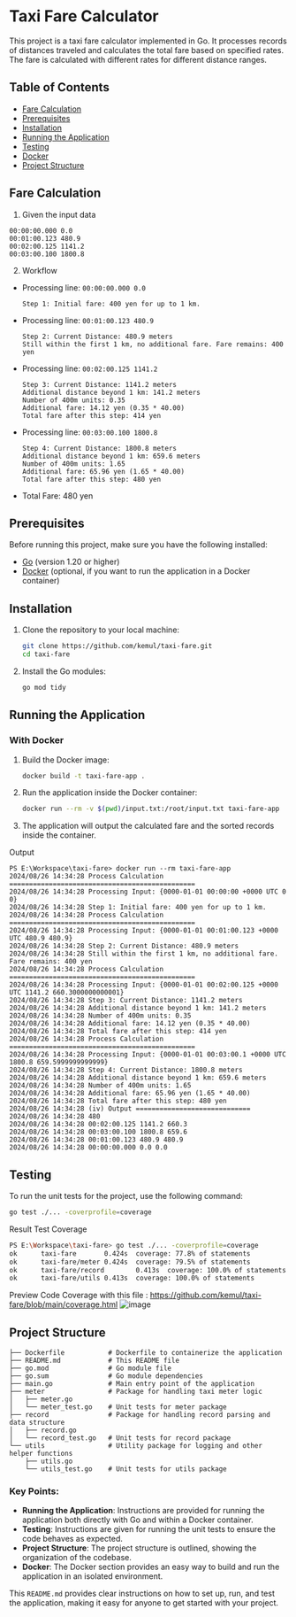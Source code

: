 # Taxi Fare Calculator

This project is a taxi fare calculator implemented in Go. It processes records of distances traveled and calculates the total fare based on specified rates. The fare is calculated with different rates for different distance ranges.

## Table of Contents
- [Fare Calculation](#fare-calculation)
- [Prerequisites](#prerequisites)
- [Installation](#installation)
- [Running the Application](#running-the-application)
- [Testing](#testing)
- [Docker](#docker)
- [Project Structure](#project-structure)

## Fare Calculation
1. Given the input data
```text
00:00:00.000 0.0
00:01:00.123 480.9
00:02:00.125 1141.2
00:03:00.100 1800.8
```
2. Workflow
- Processing line: `00:00:00.000 0.0`
    ```
    Step 1: Initial fare: 400 yen for up to 1 km.
    ```        
- Processing line: `00:01:00.123 480.9`
    ```
    Step 2: Current Distance: 480.9 meters
    Still within the first 1 km, no additional fare. Fare remains: 400 yen
    ```        
- Processing line: `00:02:00.125 1141.2`
    ```
    Step 3: Current Distance: 1141.2 meters
    Additional distance beyond 1 km: 141.2 meters
    Number of 400m units: 0.35
    Additional fare: 14.12 yen (0.35 * 40.00)
    Total fare after this step: 414 yen
    ```
- Processing line: `00:03:00.100 1800.8`
    ```
    Step 4: Current Distance: 1800.8 meters
    Additional distance beyond 1 km: 659.6 meters
    Number of 400m units: 1.65
    Additional fare: 65.96 yen (1.65 * 40.00)
    Total fare after this step: 480 yen
    ```
- Total Fare: 480 yen




## Prerequisites

Before running this project, make sure you have the following installed:

- [Go](https://golang.org/doc/install) (version 1.20 or higher)
- [Docker](https://docs.docker.com/get-docker/) (optional, if you want to run the application in a Docker container)

## Installation

1. Clone the repository to your local machine:
    ```bash
    git clone https://github.com/kemul/taxi-fare.git
    cd taxi-fare
    ```

2. Install the Go modules:
    ```bash
    go mod tidy
    ```

## Running the Application
### With Docker

1. Build the Docker image:
    ```bash
    docker build -t taxi-fare-app .
    ```

2. Run the application inside the Docker container:
    ```bash
    docker run --rm -v $(pwd)/input.txt:/root/input.txt taxi-fare-app
    ```

3. The application will output the calculated fare and the sorted records inside the container.

Output 
```
PS E:\Workspace\taxi-fare> docker run --rm taxi-fare-app  
2024/08/26 14:34:28 Process Calculation ===============================================
2024/08/26 14:34:28 Processing Input: {0000-01-01 00:00:00 +0000 UTC 0 0}
2024/08/26 14:34:28 Step 1: Initial fare: 400 yen for up to 1 km.
2024/08/26 14:34:28 Process Calculation ===============================================
2024/08/26 14:34:28 Processing Input: {0000-01-01 00:01:00.123 +0000 UTC 480.9 480.9}
2024/08/26 14:34:28 Step 2: Current Distance: 480.9 meters
2024/08/26 14:34:28 Still within the first 1 km, no additional fare. Fare remains: 400 yen
2024/08/26 14:34:28 Process Calculation ===============================================
2024/08/26 14:34:28 Processing Input: {0000-01-01 00:02:00.125 +0000 UTC 1141.2 660.3000000000001}
2024/08/26 14:34:28 Step 3: Current Distance: 1141.2 meters
2024/08/26 14:34:28 Additional distance beyond 1 km: 141.2 meters
2024/08/26 14:34:28 Number of 400m units: 0.35
2024/08/26 14:34:28 Additional fare: 14.12 yen (0.35 * 40.00)
2024/08/26 14:34:28 Total fare after this step: 414 yen
2024/08/26 14:34:28 Process Calculation ===============================================
2024/08/26 14:34:28 Processing Input: {0000-01-01 00:03:00.1 +0000 UTC 1800.8 659.5999999999999}
2024/08/26 14:34:28 Step 4: Current Distance: 1800.8 meters
2024/08/26 14:34:28 Additional distance beyond 1 km: 659.6 meters
2024/08/26 14:34:28 Number of 400m units: 1.65
2024/08/26 14:34:28 Additional fare: 65.96 yen (1.65 * 40.00)
2024/08/26 14:34:28 Total fare after this step: 480 yen
2024/08/26 14:34:28 (iv) Output =============================
2024/08/26 14:34:28 480
2024/08/26 14:34:28 00:02:00.125 1141.2 660.3
2024/08/26 14:34:28 00:03:00.100 1800.8 659.6
2024/08/26 14:34:28 00:01:00.123 480.9 480.9
2024/08/26 14:34:28 00:00:00.000 0.0 0.0
```

## Testing

To run the unit tests for the project, use the following command:

```bash
go test ./... -coverprofile=coverage
```
Result Test Coverage 
```bash
PS E:\Workspace\taxi-fare> go test ./... -coverprofile=coverage
ok      taxi-fare       0.424s  coverage: 77.8% of statements
ok      taxi-fare/meter 0.424s  coverage: 79.5% of statements
ok      taxi-fare/record        0.413s  coverage: 100.0% of statements
ok      taxi-fare/utils 0.413s  coverage: 100.0% of statements
```
Preview Code Coverage with this file : https://github.com/kemul/taxi-fare/blob/main/coverage.html
![image](https://github.com/user-attachments/assets/459357f1-bab0-43ec-9fdb-fe4ac84addce)


## Project Structure

```
├── Dockerfile           # Dockerfile to containerize the application
├── README.md            # This README file
├── go.mod               # Go module file
├── go.sum               # Go module dependencies
├── main.go              # Main entry point of the application
├── meter                # Package for handling taxi meter logic
│   ├── meter.go
│   └── meter_test.go    # Unit tests for meter package
├── record               # Package for handling record parsing and data structure
│   ├── record.go
│   └── record_test.go   # Unit tests for record package
└── utils                # Utility package for logging and other helper functions
    ├── utils.go
    └── utils_test.go    # Unit tests for utils package
```

### Key Points:

- **Running the Application**: Instructions are provided for running the application both directly with Go and within a Docker container.
- **Testing**: Instructions are given for running the unit tests to ensure the code behaves as expected.
- **Project Structure**: The project structure is outlined, showing the organization of the codebase.
- **Docker**: The Docker section provides an easy way to build and run the application in an isolated environment.

This `README.md` provides clear instructions on how to set up, run, and test the application, making it easy for anyone to get started with your project.
